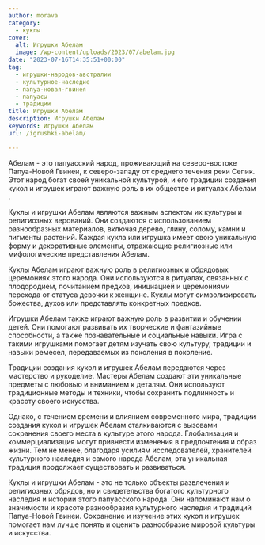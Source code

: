 ```yaml
---
author: morava
category:
  - куклы
cover:
  alt: Игрушки Абелам
  image: /wp-content/uploads/2023/07/abelam.jpg
date: "2023-07-16T14:35:51+00:00"
tag:
  - игрушки-народов-австралии
  - культурное-наследие
  - папуа-новая-гвинея
  - папуасы
  - традиции
title: Игрушки Абелам
description: Игрушки Абелам
keywords: Игрушки Абелам
url: /igrushki-abelam/

---
```

Абелам \- это папуасский народ, проживающий на северо-востоке Папуа-Новой Гвинеи, к северо-западу от среднего течения реки Сепик. Этот народ богат своей уникальной культурой, и его традиции создания кукол и игрушек играют важную роль в их обществе и ритуалах Абелам .

Куклы и игрушки Абелам являются важным аспектом их культуры и религиозных верований. Они создаются с использованием разнообразных материалов, включая дерево, глину, солому, камни и пигменты растений. Каждая кукла или игрушка имеет свою уникальную форму и декоративные элементы, отражающие религиозные или мифологические представления Абелам.

Куклы Абелам играют важную роль в религиозных и обрядовых церемониях этого народа. Они используются в ритуалах, связанных с плодородием, почитанием предков, инициацией и церемониями перехода от статуса девочки к женщине. Куклы могут символизировать божества, духов или представлять конкретных предков.

Игрушки Абелам также играют важную роль в развитии и обучении детей. Они помогают развивать их творческие и фантазийные способности, а также познавательные и социальные навыки. Игра с такими игрушками помогает детям изучать свою культуру, традиции и навыки ремесел, передаваемых из поколения в поколение.

Традиции создания кукол и игрушек Абелам передаются через мастерство и рукоделие. Мастеры Абелам создают эти уникальные предметы с любовью и вниманием к деталям. Они используют традиционные методы и техники, чтобы сохранить подлинность и красоту своего искусства.

Однако, с течением времени и влиянием современного мира, традиции создания кукол и игрушек Абелам сталкиваются с вызовами сохранения своего места в культуре этого народа. Глобализация и коммерциализация могут привнести изменения в предпочтения и образ жизни. Тем не менее, благодаря усилиям исследователей, хранителей культурного наследия и самого народа Абелам, эта уникальная традиция продолжает существовать и развиваться.

Куклы и игрушки Абелам \- это не только объекты развлечения и религиозных обрядов, но и свидетельства богатого культурного наследия и истории этого папуасского народа. Они напоминают нам о значимости и красоте разнообразия культурного наследия и традиций Папуа-Новой Гвинеи. Сохранение и изучение этих кукол и игрушек помогает нам лучше понять и оценить разнообразие мировой культуры и искусства.
